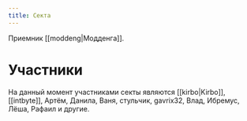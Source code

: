 ```yaml
---
title: Секта
---
```

Приемник [[moddeng|Модденга]].

# Участники

На данный момент участниками секты являются
[[kirbo|Kirbo]], [[intbyte]], Артём, Данила, Ваня, стульчик, gavrix32, Влад, Ибремус, Лёша, Рафаил и другие. 
